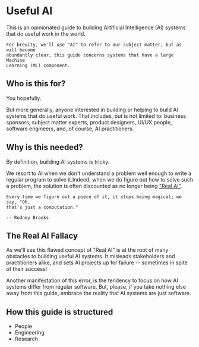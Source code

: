 # Useful AI

This is an opinionated guide to building Artificial Intelligence (AI) systems
that do useful work in the world.

```{note}
For brevity, we'll use "AI" to refer to our subject matter, but as will become
abundantly clear, this guide concerns systems that have a large Machine
Learning (ML) component.
```

## Who is this for?

You hopefully.

But more generally, anyone interested in building or helping to build AI systems
that do useful work. That includes, but is not limited to: business sponsors,
subject matter experts, product designers, UI/UX people, software engineers,
and, of course, AI practitioners.

## Why is this needed?

By definition, building AI systems is tricky.

We resort to AI when we don't understand a problem well enough to write a
regular program to solve it.Indeed, when we do figure out how to solve such a
problem, the solution is often discounted as no longer being
["Real AI"](https://en.wikipedia.org/wiki/AI_effect).

```{epigraph}
Every time we figure out a piece of it, it stops being magical; we say, "Oh,
that's just a computation."

-- Rodney Brooks
```

## The Real AI Fallacy

As we'll see this flawed concept of "Real AI" is at the root of many obstacles
to building useful AI systems. It misleads stakeholders and practitioners alike,
and sets AI projects up for failure -- sometimes in spite of their success!

Another manifestation of this error, is the tendency to focus on how AI systems
differ from regular software. But, please, if you take nothing else away from
this guide, embrace the reality that AI systems are just software.

## How this guide is structured

- People
- Engineering
- Research
